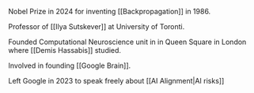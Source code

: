 Nobel Prize in 2024 for inventing [[Backpropagation]] in 1986.

Professor of [[Ilya Sutskever]] at University of Toronti.

Founded Computational Neuroscience unit in in Queen Square in London where [[Demis Hassabis]] studied.

Involved in founding [[Google Brain]].

Left Google in 2023 to speak freely about [[AI Alignment|AI risks]]
